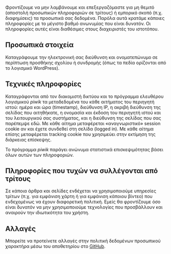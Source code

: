 Φροντίζουμε να μην λαμβάνουμε και επεξεργαζόμαστε για μη θεμιτό
(αποστολή προσωπικών πληροφοριών σε τρίτους) ή εμπορικό σκοπό (π.χ. διαφημίσεις) 
τα προσωπικά σας δεδομένα. Παρόλα αυτά κρατάμε κάποιες πληροφορίες με το
μέγιστο βαθμό ανωνυμίας που είναι δυνατόν.  Οι πληροφορίες αυτές είναι διαθέσιμες
στους διαχειριστές του ιστοτόπου.

## Προσωπικά στοιχεία

Καταγράφουμε την ηλεκτρονική σας διεύθυνση και ονοματεπώνυμο σε περίπτωση
προσθήκης σχολίου ή συνδρομής (όπως τα πεδία ορίζονται από το λογισμικό WordPress).

## Τεχνικές πληροφορίες

Καταγράφονται από τον διακομιστή δικτύου και το
πρόγραμμα ελευθέρου λογισμικού *piwik* τα μεταδεδομένα του κάθε αιτήματος του
περιηγητή ιστού: ημέρα και ώρα (timestamp), διεύθυνση IP,
η ακριβή διεύθυνση της σελίδας που αιτηθήκατε, η ονομασία και έκδοση του
περιηγητή ιστού και του λειτουργικού σας συστήματος, και η διεύθυνση 
της σελίδας που σας παρέπεμψε εδώ.  Με κάθε αίτημα
μεταφέρεται «αναγνωριστικό» session cookie αν και έχετε συνδεθεί στη
σελίδα (logged in).  Με κάθε αίτημα επίσης μεταφέρεται tracking cookie που
χρησιμεύει στην εκτίμηση της διάρκειας επίσκεψης.

Το πρόγραμμα *piwik* παράγει ανώνυμα στατιστικά επισκεψιμότητας βάσει
όλων αυτών των πληροφοριών.

## Πληροφορίες που τυχών να συλλέγονται από τρίτους

Σε κάποια άρθρα και σελίδες ενδέχεται να χρησιμοποιούμε υπηρεσίες τρίτων
(π.χ. για εμφάνιση χάρτη ή για εμφάνιση κάποιου βίντεο) που ενδεχομένως να έχουν
διαφορετική πολιτική.  Εμείς θα φροντίζουμε όσο είναι δυνατόν να μην
χρησιμοποιούμε τεχνολογίες που προσβάλλουν και αναιρούν την ιδιωτικότητα του χρήστη.

## Αλλαγές

Μπορείτε να προτείνετε αλλαγές στην πολιτική δεδομένων προσωπικού χαρακτήρα
μέσω του αποθετηρίου στο [GitHub](https://github.com/ellakcy/privacy-policy).
